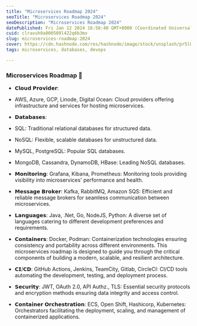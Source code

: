 ```yaml
---
title: "Microservices Roadmap 2024"
seoTitle: "Microservices Roadmap 2024"
seoDescription: "Microservices Roadmap 2024"
datePublished: Fri Jan 12 2024 16:58:40 GMT+0000 (Coordinated Universal Time)
cuid: clravuh9a000509l422q6b3mx
slug: microservices-roadmap-2024
cover: https://cdn.hashnode.com/res/hashnode/image/stock/unsplash/pr5lUMgocTs/upload/1fab76a14d3f52ced8d874e9744f98e9.jpeg
tags: microservices, databases, devops

---
```


### Microservices Roadmap 🚀

* 𝗖𝗹𝗼𝘂𝗱 𝗣𝗿𝗼𝘃𝗶𝗱𝗲𝗿:
    
* AWS, Azure, GCP, Linode, Digital Ocean: Cloud providers offering infrastructure and services for hosting microservices.
    
* 𝗗𝗮𝘁𝗮𝗯𝗮𝘀𝗲𝘀:
    
* SQL: Traditional relational databases for structured data.
    
* NoSQL: Flexible, scalable databases for unstructured data.
    
* MySQL, PostgreSQL: Popular SQL databases.
    
* MongoDB, Cassandra, DynamoDB, HBase: Leading NoSQL databases.
    
* 𝗠𝗼𝗻𝗶𝘁𝗼𝗿𝗶𝗻𝗴: Grafana, Kibana, Prometheus: Monitoring tools providing visibility into microservices' performance and health.
    
* 𝗠𝗲𝘀𝘀𝗮𝗴𝗲 𝗕𝗿𝗼𝗸𝗲𝗿: Kafka, RabbitMQ, Amazon SQS: Efficient and reliable message brokers for seamless communication between microservices.
    
* 𝗟𝗮𝗻𝗴𝘂𝗮𝗴𝗲𝘀: Java, .Net, Go, NodeJS, Python: A diverse set of languages catering to different development preferences and requirements.
    
* 𝗖𝗼𝗻𝘁𝗮𝗶𝗻𝗲𝗿𝘀: Docker, Podman: Containerization technologies ensuring consistency and portability across different environments. This microservices roadmap is designed to guide you through the critical components of building a modern, scalable, and resilient architecture.
    
* 𝗖𝗜/𝗖𝗗: GitHub Actions, Jenkins, TeamCity, Gitlab, CircleCI: CI/CD tools automating the development, testing, and deployment process.
    
* 𝗦𝗲𝗰𝘂𝗿𝗶𝘁𝘆: JWT, OAuth 2.0, API Authz., TLS: Essential security protocols and encryption methods ensuring data integrity and access control.
    
* 𝗖𝗼𝗻𝘁𝗮𝗶𝗻𝗲𝗿 𝗢𝗿𝗰𝗵𝗲𝘀𝘁𝗿𝗮𝘁𝗶𝗼𝗻: ECS, Open Shift, Hashicorp, Kubernetes: Orchestrators facilitating the deployment, scaling, and management of containerized applications.